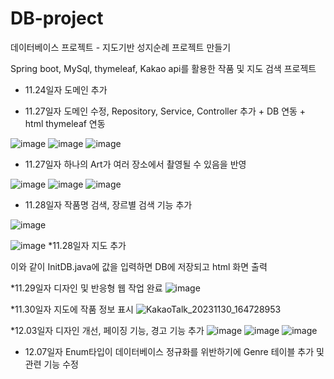 # DB-project
데이터베이스 프로젝트 - 지도기반 성지순례 프로젝트 만들기

Spring boot, MySql, thymeleaf, Kakao api를 활용한 작품 및 지도 검색 프로젝트

* 11.24일자 도메인 추가

* 11.27일자 도메인 수정, Repository, Service, Controller 추가 + DB 연동 + html thymeleaf 연동

![image](https://github.com/asazulang33/DB-project/assets/88483964/0b3cf753-a9b2-4de6-88cf-b84c906ef507)
![image](https://github.com/asazulang33/DB-project/assets/88483964/5121dcf4-4ed6-4309-a988-16afa8730026)
![image](https://github.com/asazulang33/DB-project/assets/88483964/6c2c208f-761d-4015-b397-802bfc9f0ddb)

* 11.27일자 하나의 Art가 여러 장소에서 촬영될 수 있음을 반영

![image](https://github.com/asazulang33/DB-project/assets/88483964/f6003853-2264-48af-a3bf-211a03d236f7)
![image](https://github.com/asazulang33/DB-project/assets/88483964/47f39a0c-2789-4a8f-a7d9-e8b9b8095f6e)
![image](https://github.com/asazulang33/DB-project/assets/88483964/12572a66-9452-4ffc-a212-db2a124f2c36)

* 11.28일자 작품명 검색, 장르별 검색 기능 추가

![image](https://github.com/asazulang33/DB-project/assets/88483964/30661650-64eb-4ee8-94ac-38cb5831fd7f)

![image](https://github.com/asazulang33/DB-project/assets/88483964/1fbd0fb6-9b7a-4661-bcf8-feecc525a509)
*11.28일자 지도 추가

이와 같이 InitDB.java에 값을 입력하면 DB에 저장되고 html 화면 출력

*11.29일자 디자인 및 반응형 웹 작업 완료
![image](https://github.com/asazulang33/DB-project/assets/128798027/f55dd280-5c50-4561-b44d-6786eb193f15)

*11.30일자 지도에 작품 정보 표시
![KakaoTalk_20231130_164728953](https://github.com/asazulang33/DB-project/assets/88483964/098d89bb-4322-410f-8c63-d2d0c8795128)

*12.03일자 디자인 개선, 페이징 기능, 경고 기능 추가
![image](https://github.com/asazulang33/DB-project/assets/88483964/7b17c450-d485-4850-8225-a5a3abedc584)
![image](https://github.com/asazulang33/DB-project/assets/88483964/5478dfdb-6cb9-4cf0-a8ea-a88a7387d502)
![image](https://github.com/asazulang33/DB-project/assets/88483964/4be88574-b5f9-4e42-ad8e-93964b345813)

* 12.07일자 Enum타입이 데이터베이스 정규화를 위반하기에 Genre 테이블 추가 및 관련 기능 수정 
